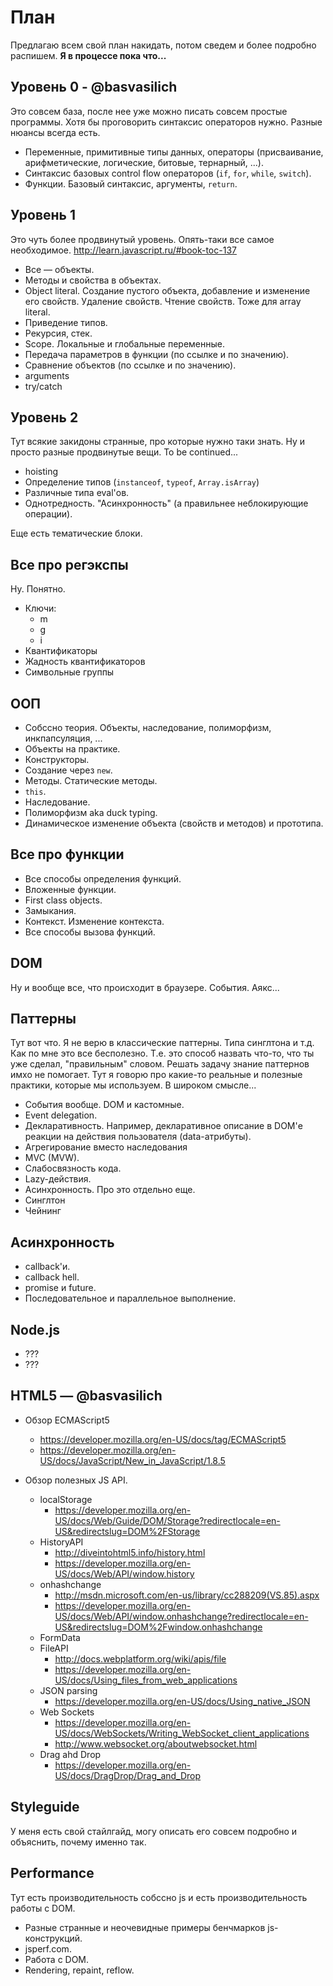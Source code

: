 План
============

Предлагаю всем свой план накидать, потом сведем и более подробно распишем.
**Я в процессе пока что...**

Уровень 0 - @basvasilich
---------------
Это совсем база, после нее уже можно писать совсем простые программы.
Хотя бы проговорить синтаксис операторов нужно. Разные нюансы всегда есть.

  * Переменные, примитивные типы данных, операторы (присваивание, арифметические, логические, битовые, тернарный, ...).
  * Синтаксис базовых control flow операторов (`if`, `for`, `while`, `switch`).
  * Функции. Базовый синтаксис, аргументы, `return`.

Уровень 1
---------------
Это чуть более продвинутый уровень.
Опять-таки все самое необходимое.
http://learn.javascript.ru/#book-toc-137

  * Все — объекты.
  * Методы и свойства в объектах.
  * Object literal. Создание пустого объекта, добавление и изменение его свойств. Удаление свойств. Чтение свойств. Тоже для array literal.
  * Приведение типов.
  * Рекурсия, стек.
  * Scope. Локальные и глобальные переменные.
  * Передача параметров в функции (по ссылке и по значению).
  * Сравнение объектов (по ссылке и по значению).
  * arguments
  * try/catch

Уровень 2
---------------
Тут всякие закидоны странные, про которые нужно таки знать.
Ну и просто разные продвинутые вещи.
To be continued...

  * hoisting
  * Определение типов (`instanceof`, `typeof`, `Array.isArray`)
  * Различные типа eval'ов.
  * Однотредность. "Асинхронность" (а правильнее неблокирующие операции).


Еще есть тематические блоки.

Все про регэкспы
--------------------------
Ну. Понятно.
  * Ключи:
    * m 
    * g
    * i
  * Квантификаторы
  * Жадность квантификаторов
  * Символьные группы

ООП
-------

  * Собссно теория. Объекты, наследование, полиморфизм, инкпапсуляция, ...
  * Объекты на практике.
  * Конструкторы.
  * Создание через `new`.
  * Методы. Статические методы.
  * `this`.
  * Наследование.
  * Полиморфизм aka duck typing.
  * Динамическое изменение объекта (свойств и методов) и прототипа.

Все про функции
--------------------------

  * Все способы определения функций.
  * Вложенные функции.
  * First class objects.
  * Замыкания.
  * Контекст. Изменение контекста.
  * Все способы вызова функций.

DOM
-------
Ну и вообще все, что происходит в браузере. События. Аякс...

Паттерны
---------------
Тут вот что. Я не верю в классические паттерны. Типа синглтона и т.д. Как по мне это все бесполезно. Т.е. это способ назвать что-то, что ты уже сделал, "правильным" словом. Решать задачу знание паттернов имхо не помогает.
Тут я говорю про какие-то реальные и полезные практики, которые мы используем. В широком смысле...

  * События вообще. DOM и кастомные.
  * Event delegation.
  * Декларативность. Например, декларативное описание  в DOM'е реакции на действия пользователя (data-атрибуты).
  * Агрегирование вместо наследования
  * MVC (MVW).
  * Слабосвязность кода.
  * Lazy-действия.
  * Асинхронность. Про это отдельно еще.
  * Синглтон
  * Чейнинг

Асинхронность
-----------------------

  * callback'и.
  * callback hell.
  * promise и future.
  * Последовательное и параллельное выполнение.


Node.js
-----------
  * ???
  * ???

HTML5 — @basvasilich
-----------
  * Обзор ECMAScript5
    * https://developer.mozilla.org/en-US/docs/tag/ECMAScript5 
    * https://developer.mozilla.org/en-US/docs/JavaScript/New_in_JavaScript/1.8.5

  * Обзор полезных JS API.
    * localStorage
      * https://developer.mozilla.org/en-US/docs/Web/Guide/DOM/Storage?redirectlocale=en-US&redirectslug=DOM%2FStorage 
    * HistoryAPI
      * http://diveintohtml5.info/history.html
      * https://developer.mozilla.org/en-US/docs/Web/API/window.history
    * onhashchange
      * http://msdn.microsoft.com/en-us/library/cc288209(VS.85).aspx  
      * https://developer.mozilla.org/en-US/docs/Web/API/window.onhashchange?redirectlocale=en-US&redirectslug=DOM%2Fwindow.onhashchange
    * FormData
    * FileAPI
      * http://docs.webplatform.org/wiki/apis/file
      * https://developer.mozilla.org/en-US/docs/Using_files_from_web_applications
    * JSON parsing
       * https://developer.mozilla.org/en-US/docs/Using_native_JSON 
    * Web Sockets
      * https://developer.mozilla.org/en-US/docs/WebSockets/Writing_WebSocket_client_applications
      * http://www.websocket.org/aboutwebsocket.html
    * Drag ahd Drop
      * https://developer.mozilla.org/en-US/docs/DragDrop/Drag_and_Drop 

Styleguide
---------------
У меня есть свой стайлгайд, могу описать его совсем подробно и объяснить, почему именно так.

Performance
------------------
Тут есть производительность собссно js и есть производительность работы с DOM.

  * Разные странные и неочевидные примеры бенчмарков js-конструкций.
  * jsperf.com.
  * Работа с DOM.
  * Rendering, repaint, reflow.
